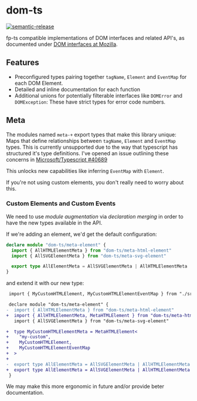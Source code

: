 # dom-ts

[![semantic-release](https://img.shields.io/badge/%20%20%F0%9F%93%A6%F0%9F%9A%80-semantic--release-e10079.svg)](https://github.com/semantic-release/semantic-release)

fp-ts compatible implementations of DOM interfaces and related API's, as documented under [DOM interfaces at Mozilla](https://developer.mozilla.org/en-US/docs/Web/API/Document_Object_Model).

## Features

- Preconfigured types pairing together `tagName`, `Element` and `EventMap` for each DOM Element.
- Detailed and inline documentation for each function
- Additional unions for potentially filterable interfaces like `DOMError` and `DOMException`: These have strict types for error code numbers.

## Meta

The modules named `meta-+` export types that make this library unique: Maps that define relationships between `tagName`, `Element` and `EventMap` types.
This is currently unsupported due to the way that typescript has structured it's type definitions.
I've opened an issue outlining these concerns in [Microsoft/Typescript #40689](https://github.com/microsoft/TypeScript/issues/40689)

This unlocks new capabilities like inferring `EventMap` with `Element`.

If you're not using custom elements, you don't really need to worry about this.

### Custom Elements and Custom Events

We need to use _module augmentation_ via _declaration merging_ in order to have the new types available in the API.

If we're adding an element, we'd get the default configuration:

```ts
declare module "dom-ts/meta-element" {
  import { AllHTMLElementMeta } from "dom-ts/meta-html-element"
  import { AllSVGElementMeta } from "dom-ts/meta-svg-element"

  export type AllElementMeta = AllSVGElementMeta | AllHTMLElementMeta
}
```

and extend it with our new type:

```diff
 import { MyCustomHTMLElement, MyCustomHTMLElementEventMap } from "./src/my-custom-element"

 declare module "dom-ts/meta-element" {
-  import { AllHTMLElementMeta } from "dom-ts/meta-html-element"
+  import { AllHTMLElementMeta, MetaHTMLElement } from "dom-ts/meta-html-element"
   import { AllSVGElementMeta } from "dom-ts/meta-svg-element"

+  type MyCustomHTMLElementMeta = MetaHTMLElement<
+    "my-custom",
+    MyCustomHTMLElement,
+    MyCustomHTMLElementEventMap
+  >
+
-  export type AllElementMeta = AllSVGElementMeta | AllHTMLElementMeta
+  export type AllElementMeta = AllSVGElementMeta | AllHTMLElementMeta | MyCustomHTMLElementMeta
 }
```

We may make this more ergonomic in future and/or provide beter documentation.
